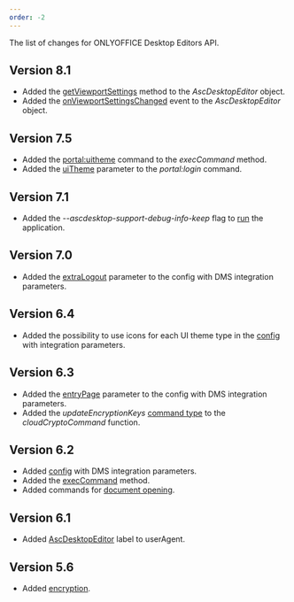 ```yaml
---
order: -2
---
```


The list of changes for ONLYOFFICE Desktop Editors API.

## Version 8.1

* Added the [getViewportSettings](/desktop/addingdms/gettingviewportsettings) method to the *AscDesktopEditor* object.
* Added the [onViewportSettingsChanged](/desktop/addingdms/gettingviewportsettings) event to the *AscDesktopEditor* object.

## Version 7.5

* Added the [portal:uitheme](/desktop/addingdms/changingtheme) command to the *execCommand* method.
* Added the [uiTheme](/desktop/addingdms/loginlogout#uiTheme) parameter to the *portal:login* command.

## Version 7.1

* Added the *--ascdesktop-support-debug-info-keep* flag to [run](/desktop/debugging#running) the application.

## Version 7.0

* Added the [extraLogout](/desktop/addingdms/#extraLogout) parameter to the config with DMS integration parameters.

## Version 6.4

* Added the possibility to use icons for each UI theme type in the [config](/desktop/addingdms/) with integration parameters.

## Version 6.3

* Added the [entryPage](/desktop/addingdms/#entryPage) parameter to the config with DMS integration parameters.
* Added the *updateEncryptionKeys* [command type](/desktop/addingdms/encryption#type) to the *cloudCryptoCommand* function.

## Version 6.2

* Added [config](/desktop/addingdms/) with DMS integration parameters.
* Added the [execCommand](/desktop/execcommand) method.
* Added commands for [document opening](/desktop/addingdms/opening#open-command).

## Version 6.1

* Added [AscDesktopEditor](/desktop/addingdms/configuring#recognize) label to userAgent.

## Version 5.6

* Added [encryption](/desktop/addingdms/encryption).
